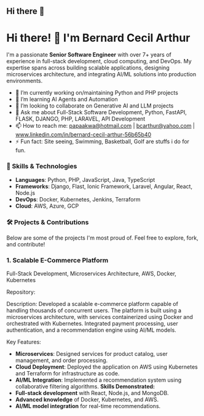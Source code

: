 ## Hi there 👋

<!--
**OriLazer/OriLazer** is a ✨ _special_ ✨ repository because its `README.md` (this file) appears on your GitHub profile.

Here are some ideas to get you started:

- 🔭 I’m currently working on ...
- 🌱 I’m currently learning ...
- 👯 I’m looking to collaborate on ...
- 🤔 I’m looking for help with ...
- 💬 Ask me about ...
- 📫 How to reach me: ...
- 😄 Pronouns: ...
- ⚡ Fun fact: ...
-->
# Hi there! 👋 I'm Bernard Cecil Arthur

I'm a passionate **Senior Software Engineer** with over 7+ years of experience in full-stack development, cloud computing, and DevOps. My expertise spans across building scalable applications, designing microservices architecture, and integrating AI/ML solutions into production environments.

- 🔭 I’m currently working on/maintaining Python and PHP projects
- 🌱 I’m learning AI Agents and Automation
- 👯 I’m looking to collaborate on Generative AI and LLM projects
- 💬 Ask me about Full-Stack Software Development, Python, FastAPI, FLASK, DJANGO, PHP, LARAVEL, API Development
- 📫 How to reach me: papaakwa@hotmail.com | bcarthur@yahoo.com | www.linkedin.com/in/bernard-cecil-arthur-56b65b40
- ⚡ Fun fact: Site seeing, Swimming, Basketball, Golf are stuffs i do for fun.

### 🚀 Skills & Technologies
- **Languages**: Python, PHP, JavaScript, Java, TypeScript
- **Frameworks**: Django, Flast, Ionic Framework, Laravel, Angular, React, Node.js
- **DevOps**: Docker, Kubernetes, Jenkins, Terraform
- **Cloud**: AWS, Azure, GCP

### 🛠️ Projects & Contributions
Below are some of the projects I'm most proud of. Feel free to explore, fork, and contribute!

### **1. Scalable E-Commerce Platform**
Full-Stack Development, Microservices Architecture, AWS, Docker, Kubernetes

Repository: 

Description:
Developed a scalable e-commerce platform capable of handling thousands of concurrent users. The platform is built using a microservices architecture, with services containerized using Docker and orchestrated with Kubernetes. Integrated payment processing, user authentication, and a recommendation engine using AI/ML models.

Key Features:
- **Microservices**: Designed services for product catalog, user management, and order processing.
- **Cloud Deployment**: Deployed the application on AWS using Kubernetes and Terraform for infrastructure as code.
- **AI/ML Integration**: Implemented a recommendation system using collaborative filtering algorithms.
**Skills Demonstrated:**
- **Full-stack development** with React, Node.js, and MongoDB.
- **Advanced knowledge** of Docker, Kubernetes, and AWS.
- **AI/ML model integration** for real-time recommendations.

